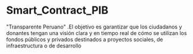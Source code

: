 # Smart_Contract_PIB

"Transparente Peruano"
.El objetivo es garantizar que los ciudadanos y donantes tengan una visión clara y en tiempo real de cómo se utilizan los fondos públicos y privados destinados a proyectos sociales, de infraestructura o de desarrollo


